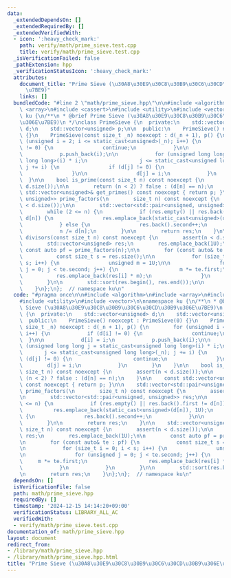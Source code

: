 ```yaml
---
data:
  _extendedDependsOn: []
  _extendedRequiredBy: []
  _extendedVerifiedWith:
  - icon: ':heavy_check_mark:'
    path: verify/math/prime_sieve.test.cpp
    title: verify/math/prime_sieve.test.cpp
  _isVerificationFailed: false
  _pathExtension: hpp
  _verificationStatusIcon: ':heavy_check_mark:'
  attributes:
    document_title: "Prime Sieve (\u30A8\u30E9\u30C8\u30B9\u30C6\u30CD\u30B9\u306E\
      \u7BE9)"
    links: []
  bundledCode: "#line 2 \"math/prime_sieve.hpp\"\n\n#include <algorithm>\n#include\
    \ <array>\n#include <cassert>\n#include <utility>\n#include <vector>\n\nnamespace\
    \ ku {\n/**\n * @brief Prime Sieve (\u30A8\u30E9\u30C8\u30B9\u30C6\u30CD\u30B9\
    \u306E\u7BE9)\n */\nclass PrimeSieve {\n  private:\n    std::vector<unsigned>\
    \ d;\n    std::vector<unsigned> p;\n\n  public:\n    PrimeSieve() noexcept : PrimeSieve(0)\
    \ {}\n    PrimeSieve(const size_t _n) noexcept : d(_n + 1), p() {\n        for\
    \ (unsigned i = 2; i <= static_cast<unsigned>(_n); i++) {\n            if (d[i]\
    \ != 0) {\n                continue;\n            }\n\n            d[i] = i;\n\
    \            p.push_back(i);\n\n            for (unsigned long long j = static_cast<unsigned\
    \ long long>(i) * i;\n                 j <= static_cast<unsigned long long>(_n);\
    \ j += i) {\n                if (d[j] != 0) {\n                    continue;\n\
    \                }\n\n                d[j] = i;\n            }\n        }\n  \
    \  }\n\n    bool is_prime(const size_t n) const noexcept {\n        assert(n <\
    \ d.size());\n\n        return (n < 2) ? false : (d[n] == n);\n    }\n\n    const\
    \ std::vector<unsigned>& get_primes() const noexcept { return p; }\n\n    std::vector<std::pair<unsigned,\
    \ unsigned>> prime_factors(\n        size_t n) const noexcept {\n        assert(n\
    \ < d.size());\n\n        std::vector<std::pair<unsigned, unsigned>> res;\n\n\
    \        while (2 <= n) {\n            if (res.empty() || res.back().first !=\
    \ d[n]) {\n                res.emplace_back(static_cast<unsigned>(d[n]), 1U);\n\
    \            } else {\n                res.back().second++;\n            }\n\n\
    \            n /= d[n];\n        }\n\n        return res;\n    }\n\n    std::vector<unsigned>\
    \ divisors(const size_t n) const noexcept {\n        assert(n < d.size());\n\n\
    \        std::vector<unsigned> res;\n        res.emplace_back(1U);\n\n       \
    \ const auto pf = prime_factors(n);\n\n        for (const auto& te : pf) {\n \
    \           const size_t s = res.size();\n\n            for (size_t i = 0; i <\
    \ s; i++) {\n                unsigned m = 1U;\n\n                for (unsigned\
    \ j = 0; j < te.second; j++) {\n                    m *= te.first;\n         \
    \           res.emplace_back(res[i] * m);\n                }\n            }\n\
    \        }\n\n        std::sort(res.begin(), res.end());\n\n        return res;\n\
    \    }\n};\n};  // namespace ku\n"
  code: "#pragma once\n\n#include <algorithm>\n#include <array>\n#include <cassert>\n\
    #include <utility>\n#include <vector>\n\nnamespace ku {\n/**\n * @brief Prime\
    \ Sieve (\u30A8\u30E9\u30C8\u30B9\u30C6\u30CD\u30B9\u306E\u7BE9)\n */\nclass PrimeSieve\
    \ {\n  private:\n    std::vector<unsigned> d;\n    std::vector<unsigned> p;\n\n\
    \  public:\n    PrimeSieve() noexcept : PrimeSieve(0) {}\n    PrimeSieve(const\
    \ size_t _n) noexcept : d(_n + 1), p() {\n        for (unsigned i = 2; i <= static_cast<unsigned>(_n);\
    \ i++) {\n            if (d[i] != 0) {\n                continue;\n          \
    \  }\n\n            d[i] = i;\n            p.push_back(i);\n\n            for\
    \ (unsigned long long j = static_cast<unsigned long long>(i) * i;\n          \
    \       j <= static_cast<unsigned long long>(_n); j += i) {\n                if\
    \ (d[j] != 0) {\n                    continue;\n                }\n\n        \
    \        d[j] = i;\n            }\n        }\n    }\n\n    bool is_prime(const\
    \ size_t n) const noexcept {\n        assert(n < d.size());\n\n        return\
    \ (n < 2) ? false : (d[n] == n);\n    }\n\n    const std::vector<unsigned>& get_primes()\
    \ const noexcept { return p; }\n\n    std::vector<std::pair<unsigned, unsigned>>\
    \ prime_factors(\n        size_t n) const noexcept {\n        assert(n < d.size());\n\
    \n        std::vector<std::pair<unsigned, unsigned>> res;\n\n        while (2\
    \ <= n) {\n            if (res.empty() || res.back().first != d[n]) {\n      \
    \          res.emplace_back(static_cast<unsigned>(d[n]), 1U);\n            } else\
    \ {\n                res.back().second++;\n            }\n\n            n /= d[n];\n\
    \        }\n\n        return res;\n    }\n\n    std::vector<unsigned> divisors(const\
    \ size_t n) const noexcept {\n        assert(n < d.size());\n\n        std::vector<unsigned>\
    \ res;\n        res.emplace_back(1U);\n\n        const auto pf = prime_factors(n);\n\
    \n        for (const auto& te : pf) {\n            const size_t s = res.size();\n\
    \n            for (size_t i = 0; i < s; i++) {\n                unsigned m = 1U;\n\
    \n                for (unsigned j = 0; j < te.second; j++) {\n               \
    \     m *= te.first;\n                    res.emplace_back(res[i] * m);\n    \
    \            }\n            }\n        }\n\n        std::sort(res.begin(), res.end());\n\
    \n        return res;\n    }\n};\n};  // namespace ku\n"
  dependsOn: []
  isVerificationFile: false
  path: math/prime_sieve.hpp
  requiredBy: []
  timestamp: '2024-12-15 14:14:20+09:00'
  verificationStatus: LIBRARY_ALL_AC
  verifiedWith:
  - verify/math/prime_sieve.test.cpp
documentation_of: math/prime_sieve.hpp
layout: document
redirect_from:
- /library/math/prime_sieve.hpp
- /library/math/prime_sieve.hpp.html
title: "Prime Sieve (\u30A8\u30E9\u30C8\u30B9\u30C6\u30CD\u30B9\u306E\u7BE9)"
---
```

